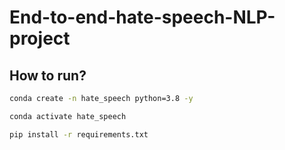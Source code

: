 # End-to-end-hate-speech-NLP-project


## How to run?

```bash
conda create -n hate_speech python=3.8 -y
```

```bash
conda activate hate_speech 
```

```bash
pip install -r requirements.txt
```
